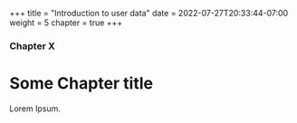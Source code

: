 +++
title = "Introduction to user data"
date = 2022-07-27T20:33:44-07:00
weight = 5
chapter = true
+++

### Chapter X

# Some Chapter title

Lorem Ipsum.
